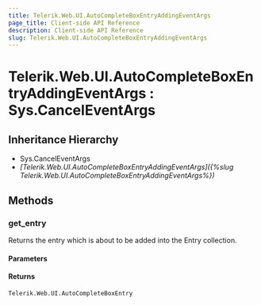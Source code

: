 ```yaml
---
title: Telerik.Web.UI.AutoCompleteBoxEntryAddingEventArgs
page_title: Client-side API Reference
description: Client-side API Reference
slug: Telerik.Web.UI.AutoCompleteBoxEntryAddingEventArgs
---
```


# Telerik.Web.UI.AutoCompleteBoxEntryAddingEventArgs : Sys.CancelEventArgs

## Inheritance Hierarchy

* Sys.CancelEventArgs
* *[Telerik.Web.UI.AutoCompleteBoxEntryAddingEventArgs]({%slug Telerik.Web.UI.AutoCompleteBoxEntryAddingEventArgs%})*

## Methods

### get_entry

Returns the entry which is about to be added into the Entry collection.

#### Parameters

#### Returns

`Telerik.Web.UI.AutoCompleteBoxEntry`
